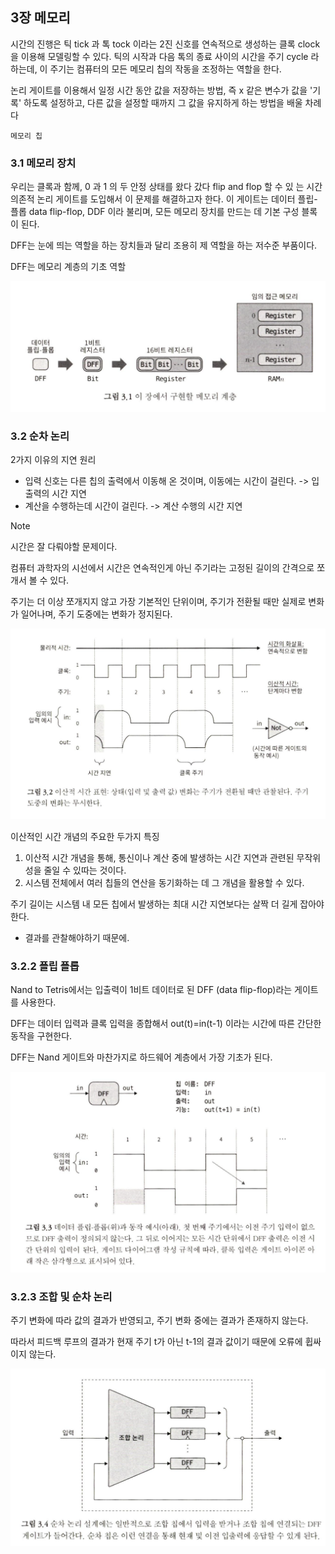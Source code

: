 ## 3장 메모리

시간의 진행은 틱 tick 과 톡 tock 이라는 2진 신호를 연속적으로 생성하는 클록 clock 을 이용해 모델링할 수 있다. 틱의 시작과 다음 톡의 종료 사이의 시간을 주기 cycle 라 하는데, 이 주기는 컴퓨터의 모든 메모리 칩의 작동을 조정하는 역할을 한다.

논리 게이트를 이용해서 일정 시간 동안 값을 저장하는 방법, 즉 x 같은 변수가 값을 '기록' 하도록 설정하고, 다른 값을 설정할 때까지 그 값을 유지하게 하는 방법을 배울 차례다

`메모리 칩`

### 3.1 메모리 장치

우리는 클록과 함께, 0 과 1 의 두 안정 상태를 왔다 갔다 flip and flop 할 수 있
는 시간의존적 논리 게이트를 도입해서 이 문제를 해결하고자 한다. 이 게이트는 데이터 플립- 플롭 data flip-flop, DDF 이라 불리며, 모든 메모리 장치를 만드는 데 기본 구성 블록이 된다.

DFF는 눈에 띄는 역할을 하는 장치들과 달리 조용히 제 역할을 하는 저수준 부품이다.

DFF는 메모리 계층의 기초 역할

![이 장에서 구현할 메모리 계층](./images/image4-1.png)

### 3.2 순차 논리

2가지 이유의 지연 원리

- 입력 신호는 다른 칩의 출력에서 이동해 온 것이며, 이동에는 시간이 걸린다. -> 입출력의 시간 지연
- 계산을 수행하는데 시간이 걸린다. -> 계산 수행의 시간 지연

> [!NOTE]
> 시간은 잘 다뤄야할 문제이다.

컴퓨터 과학자의 시선에서 시간은 연속적인게 아닌 주기라는 고정된 길이의 간격으로 쪼개서 볼 수 있다.

주기는 더 이상 쪼개지지 않고 가장 기본적인 단위이며, 주기가 전환될 때만 실제로 변화가 일어나며, 주기 도중에는 변화가 정지된다.

![이산적 시간 표현](./images/image4-2.png)

이산적인 시간 개념의 주요한 두가지 특징

1. 이산적 시간 개념을 통해, 통신이나 계산 중에 발생하는 시간 지연과 관련된 무작위성을 줄일 수 있따는 것이다.
2. 시스템 전체에서 여러 칩들의 연산을 동기화하는 데 그 개념을 활용할 수 있다.

주기 길이는 시스템 내 모든 칩에서 발생하는 최대 시간 지연보다는 살짝 더 길게 잡아야 한다.

- 결과를 관찰해야하기 때문에.

### 3.2.2 플립 플롭

Nand to Tetris에서는 입출력이 1비트 데이터로 된 DFF (data flip-flop)라는 게이트를 사용한다.

DFF는 데이터 입력과 클록 입력을 종합해서 out(t)=in(t-1) 이라는 시간에 따른 간단한 동작을 구현한다.

DFF는 Nand 게이트와 마찬가지로 하드웨어 계층에서 가장 기초가 된다.

![DFF와 동작 예시](./images/image4-3.png)

### 3.2.3 조합 및 순차 논리

주기 변화에 따라 값의 결과가 반영되고, 주기 변화 중에는 결과가 존재하지 않는다.

따라서 피드백 루프의 결과가 현재 주기 t가 아닌 t-1의 결과 값이기 때문에 오류에 휩싸이지 않는다.

![순차 논리 설계 + 이전 입출력 응답](./images/image4-4.png)

